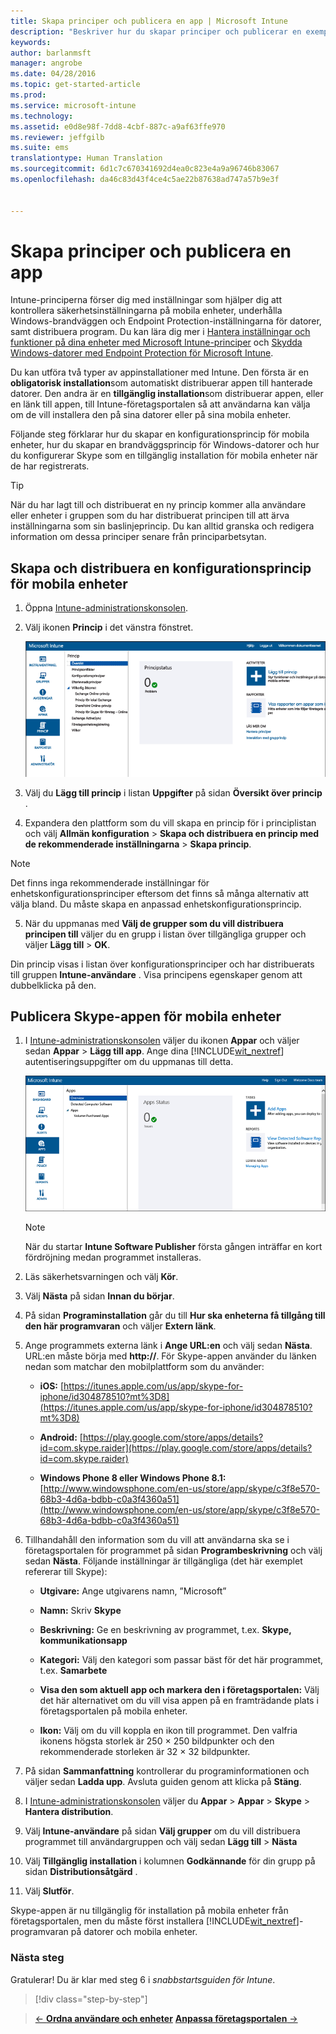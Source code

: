 ```yaml
---
title: Skapa principer och publicera en app | Microsoft Intune
description: "Beskriver hur du skapar principer och publicerar en exempelapp för din Intune-prenumeration"
keywords: 
author: barlanmsft
manager: angrobe
ms.date: 04/28/2016
ms.topic: get-started-article
ms.prod: 
ms.service: microsoft-intune
ms.technology: 
ms.assetid: e0d8e98f-7dd8-4cbf-887c-a9af63ffe970
ms.reviewer: jeffgilb
ms.suite: ems
translationtype: Human Translation
ms.sourcegitcommit: 6d1c7c670341692d4ea0c823e4a9a96746b83067
ms.openlocfilehash: da46c83d43f4ce4c5ae22b87638ad747a57b9e3f


---
```


# Skapa principer och publicera en app
Intune-principerna förser dig med inställningar som hjälper dig att kontrollera säkerhetsinställningarna på mobila enheter, underhålla Windows-brandväggen och Endpoint Protection-inställningarna för datorer, samt distribuera program. Du kan lära dig mer i [Hantera inställningar och funktioner på dina enheter med Microsoft Intune-principer](/Intune/deploy-use/manage-settings-and-features-on-your-devices-with-microsoft-intune-policies) och [Skydda Windows-datorer med Endpoint Protection för Microsoft Intune](/Intune/deploy-use/help-secure-windows-pcs-with-endpoint-protection-for-microsoft-intune).

Du kan utföra två typer av appinstallationer med Intune. Den första är en **obligatorisk installation**som automatiskt distribuerar appen till hanterade datorer. Den andra är en **tillgänglig installation**som distribuerar appen, eller en länk till appen, till Intune-företagsportalen så att användarna kan välja om de vill installera den på sina datorer eller på sina mobila enheter.

Följande steg förklarar hur du skapar en konfigurationsprincip för mobila enheter, hur du skapar en brandväggsprincip för Windows-datorer och hur du konfigurerar Skype som en tillgänglig installation för mobila enheter när de har registrerats.

> [!TIP]
> När du har lagt till och distribuerat en ny princip kommer alla användare eller enheter i gruppen som du har distribuerat principen till att ärva inställningarna som sin baslinjeprincip. Du kan alltid granska och redigera information om dessa principer senare från principarbetsytan.


## Skapa och distribuera en konfigurationsprincip för mobila enheter

1.  Öppna [Intune-administrationskonsolen](https://manage.microsoft.com/).

2.  Välj ikonen **Princip** i det vänstra fönstret.

    ![admin-console-policy-workspace](./media/policy.png)

3.  Välj du **Lägg till princip** i listan **Uppgifter** på sidan **Översikt över princip** .

4.  Expandera den plattform som du vill skapa en princip för i principlistan och välj **Allmän konfiguration** > **Skapa och distribuera en princip med de rekommenderade inställningarna** > **Skapa princip**.

> [!NOTE]
> Det finns inga rekommenderade inställningar för enhetskonfigurationsprinciper eftersom det finns så många alternativ att välja bland. Du måste skapa en anpassad enhetskonfigurationsprincip.


5.  När du uppmanas med **Välj de grupper som du vill distribuera principen till** väljer du en grupp i listan över tillgängliga grupper och väljer **Lägg till** > **OK**.

Din princip visas i listan över konfigurationsprinciper och har distribuerats till gruppen **Intune-användare** . Visa principens egenskaper genom att dubbelklicka på den.

## Publicera Skype-appen för mobila enheter

1.  I [Intune-administrationskonsolen](https://manage.microsoft.com/) väljer du ikonen **Appar** och väljer sedan **Appar** > **Lägg till app**. Ange dina [!INCLUDE[wit_nextref](../includes/wit_nextref_md.md)] autentiseringsuppgifter om du uppmanas till detta.

    ![admin-console-apps-workspace](./media/apps.png)

    > [!NOTE]
    > När du startar **Intune Software Publisher** första gången inträffar en kort fördröjning medan programmet installeras.

2.  Läs säkerhetsvarningen och välj **Kör**.

3.  Välj **Nästa** på sidan **Innan du börjar**.

4.  På sidan **Programinstallation** går du till **Hur ska enheterna få tillgång till den här programvaran** och väljer **Extern länk**.

5.  Ange programmets externa länk i **Ange URL:en** och välj sedan **Nästa**. URL:en måste börja med **http://**. För Skype-appen använder du länken nedan som matchar den mobilplattform som du använder:

    -   **iOS:** [https://itunes.apple.com/us/app/skype-for-iphone/id304878510?mt%3D8](https://itunes.apple.com/us/app/skype-for-iphone/id304878510?mt%3D8)

    -   **Android:** [https://play.google.com/store/apps/details?id=com.skype.raider](https://play.google.com/store/apps/details?id=com.skype.raider)

    -   **Windows Phone 8 eller Windows Phone 8.1:** [http://www.windowsphone.com/en-us/store/app/skype/c3f8e570-68b3-4d6a-bdbb-c0a3f4360a51](http://www.windowsphone.com/en-us/store/app/skype/c3f8e570-68b3-4d6a-bdbb-c0a3f4360a51)

6.  Tillhandahåll den information som du vill att användarna ska se i företagsportalen för programmet på sidan **Programbeskrivning** och välj sedan **Nästa**. Följande inställningar är tillgängliga (det här exemplet refererar till Skype):

    -   **Utgivare:** Ange utgivarens namn, ”Microsoft”

    -   **Namn:** Skriv **Skype**

    -   **Beskrivning:** Ge en beskrivning av programmet, t.ex. **Skype, kommunikationsapp**

    -   **Kategori:** Välj den kategori som passar bäst för det här programmet, t.ex. **Samarbete**

    -   **Visa den som aktuell app och markera den i företagsportalen:** Välj det här alternativet om du vill visa appen på en framträdande plats i företagsportalen på mobila enheter.

    -   **Ikon:** Välj om du vill koppla en ikon till programmet. Den valfria ikonens högsta storlek är 250 × 250 bildpunkter och den rekommenderade storleken är 32 × 32 bildpunkter.

7.  På sidan **Sammanfattning** kontrollerar du programinformationen och väljer sedan **Ladda upp**. Avsluta guiden genom att klicka på **Stäng**.

8.  I [Intune-administrationskonsolen](https://manage.microsoft.com/) väljer du **Appar** > **Appar** > **Skype** > **Hantera distribution**.

9. Välj **Intune-användare** på sidan **Välj grupper** om du vill distribuera programmet till användargruppen och välj sedan **Lägg till** > **Nästa**

10. Välj **Tillgänglig installation** i kolumnen **Godkännande** för din grupp på sidan **Distributionsåtgärd** .

11. Välj **Slutför**.

Skype-appen är nu tillgänglig för installation på mobila enheter från företagsportalen, men du måste först installera [!INCLUDE[wit_nextref](../includes/wit_nextref_md.md)]-programvaran på datorer och mobila enheter.


### Nästa steg
Gratulerar! Du är klar med steg 6 i *snabbstartsguiden för Intune*.

>[!div class="step-by-step"]

>[&larr; **Ordna användare och enheter**](.\start-with-a-paid-subscription-to-microsoft-intune-step-5.md) [**Anpassa företagsportalen** &rarr;](.\start-with-a-paid-subscription-to-microsoft-intune-step-7.md)  



<!--HONumber=Aug16_HO4-->


